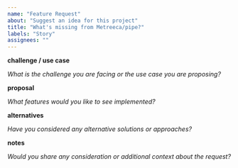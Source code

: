```yaml
---
name: "Feature Request"
about: "Suggest an idea for this project"
title: "What's missing from Metreeca/pipe?"
labels: "Story"
assignees: ""
---
```


**challenge / use case**

*What is the challenge you are facing or the use case you are proposing?*

**proposal**

*What features would you like to see implemented?*

**alternatives**

*Have you considered any alternative solutions or approaches?*

**notes**

*Would you share any consideration or additional context about the request?*
